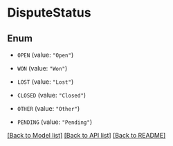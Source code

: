 # DisputeStatus

## Enum


* `OPEN` (value: `"Open"`)

* `WON` (value: `"Won"`)

* `LOST` (value: `"Lost"`)

* `CLOSED` (value: `"Closed"`)

* `OTHER` (value: `"Other"`)

* `PENDING` (value: `"Pending"`)


[[Back to Model list]](../README.md#documentation-for-models) [[Back to API list]](../README.md#documentation-for-api-endpoints) [[Back to README]](../README.md)


